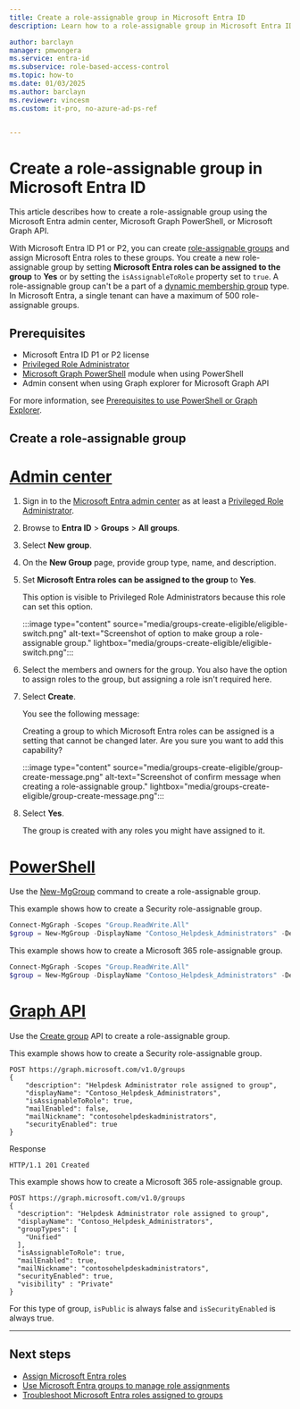 ```yaml
---
title: Create a role-assignable group in Microsoft Entra ID
description: Learn how to a role-assignable group in Microsoft Entra ID using the Microsoft Entra admin center, Microsoft Graph PowerShell, or Microsoft Graph API.

author: barclayn
manager: pmwongera
ms.service: entra-id
ms.subservice: role-based-access-control
ms.topic: how-to
ms.date: 01/03/2025
ms.author: barclayn
ms.reviewer: vincesm
ms.custom: it-pro, no-azure-ad-ps-ref


---
```


# Create a role-assignable group in Microsoft Entra ID

This article describes how to create a role-assignable group using the Microsoft Entra admin center, Microsoft Graph PowerShell, or Microsoft Graph API.

With Microsoft Entra ID P1 or P2, you can create [role-assignable groups](groups-concept.md) and assign Microsoft Entra roles to these groups. You create a new role-assignable group by setting **Microsoft Entra roles can be assigned to the group** to **Yes** or by setting the `isAssignableToRole` property set to `true`. A role-assignable group can't be a part of a [dynamic membership group](~/identity/users/groups-dynamic-membership.md) type. In Microsoft Entra, a single tenant can have a maximum of 500 role-assignable groups.

## Prerequisites

- Microsoft Entra ID P1 or P2 license
- [Privileged Role Administrator](./permissions-reference.md#privileged-role-administrator)
- [Microsoft Graph PowerShell](/powershell/microsoftgraph/installation) module when using PowerShell
- Admin consent when using Graph explorer for Microsoft Graph API

For more information, see [Prerequisites to use PowerShell or Graph Explorer](prerequisites.md).

## Create a role-assignable group

# [Admin center](#tab/admin-center)


1. Sign in to the [Microsoft Entra admin center](https://entra.microsoft.com) as at least a [Privileged Role Administrator](permissions-reference.md#privileged-role-administrator).

1. Browse to **Entra ID** > **Groups** > **All groups**.

1. Select **New group**.

1. On the **New Group** page, provide group type, name, and description.

1. Set **Microsoft Entra roles can be assigned to the group** to **Yes**.

    This option is visible to Privileged Role Administrators because this role can set this option.

    :::image type="content" source="media/groups-create-eligible/eligible-switch.png" alt-text="Screenshot of option to make group a role-assignable group." lightbox="media/groups-create-eligible/eligible-switch.png":::
    
1. Select the members and owners for the group. You also have the option to assign roles to the group, but assigning a role isn't required here.

1. Select **Create**.

    You see the following message:
    
    Creating a group to which Microsoft Entra roles can be assigned is a setting that cannot be changed later. Are you sure you want to add this capability?

    :::image type="content" source="media/groups-create-eligible/group-create-message.png" alt-text="Screenshot of confirm message when creating a role-assignable group." lightbox="media/groups-create-eligible/group-create-message.png":::

1. Select **Yes**.

    The group is created with any roles you might have assigned to it.

# [PowerShell](#tab/ms-powershell)

Use the [New-MgGroup](/powershell/module/microsoft.graph.groups/new-mggroup?branch=main) command to create a role-assignable group.

This example shows how to create a Security role-assignable group.

```powershell
Connect-MgGraph -Scopes "Group.ReadWrite.All"
$group = New-MgGroup -DisplayName "Contoso_Helpdesk_Administrators" -Description "Helpdesk Administrator role assigned to group" -MailEnabled:$false -SecurityEnabled -MailNickName "contosohelpdeskadministrators" -IsAssignableToRole:$true
```

This example shows how to create a Microsoft 365 role-assignable group.

```powershell
Connect-MgGraph -Scopes "Group.ReadWrite.All"
$group = New-MgGroup -DisplayName "Contoso_Helpdesk_Administrators" -Description "Helpdesk Administrator role assigned to group" -MailEnabled:$true -SecurityEnabled -MailNickName "contosohelpdeskadministrators" -IsAssignableToRole:$true -GroupTypes "Unified"
```

# [Graph API](#tab/ms-graph)

Use the [Create group](/graph/api/group-post-groups?branch=main) API to create a role-assignable group.

This example shows how to create a Security role-assignable group.

```http
POST https://graph.microsoft.com/v1.0/groups
{
    "description": "Helpdesk Administrator role assigned to group",
    "displayName": "Contoso_Helpdesk_Administrators",
    "isAssignableToRole": true,
    "mailEnabled": false,
    "mailNickname": "contosohelpdeskadministrators",
    "securityEnabled": true
}
```

Response

```http
HTTP/1.1 201 Created
```

This example shows how to create a Microsoft 365 role-assignable group.

```http
POST https://graph.microsoft.com/v1.0/groups
{
  "description": "Helpdesk Administrator role assigned to group",
  "displayName": "Contoso_Helpdesk_Administrators",
  "groupTypes": [
    "Unified"
  ],
  "isAssignableToRole": true,
  "mailEnabled": true,
  "mailNickname": "contosohelpdeskadministrators",
  "securityEnabled": true,
  "visibility" : "Private"
}
```

For this type of group, `isPublic` is always false and `isSecurityEnabled` is always true.

---

## Next steps

- [Assign Microsoft Entra roles](manage-roles-portal.md)
- [Use Microsoft Entra groups to manage role assignments](groups-concept.md)
- [Troubleshoot Microsoft Entra roles assigned to groups](groups-faq-troubleshooting.yml)
